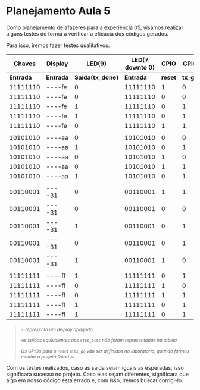 # Planejamento Aula 5

Como planejamento de afazeres para a experiência 05, visamos realizar alguns testes de forma a verificar a eficácia dos códigos gerados.

Para isso, iremos fazer testes qualitativos:

| Chaves   | Display | LED(9)         | LED(7 downto 0) | GPIO | GPIO  | Analog Discovery |
| -------- | ------- | -------------- | --------------- | ---- | ----- | ---------------- |
| **Entrada**  | **Entrada** | **Saída(tx_done)** | **Entrada**         | **reset**| **tx_go** | **Saída**            |
| 11111110 | ----fe  | 0              | 11111110        | 1    | 0     | 1111111111       | <!-- Teste 1 -->
| 11111110 | ----fe  | 0              | 11111110        | 0    | 0     | 1111111111       |
| 11111110 | ----fe  | 1              | 11111110        | 0    | 1     | 0111111101       |
| 11111110 | ----fe  | 1              | 11111110        | 0    | 1     | 0111111101       |
| 11111110 | ----fe  | 0              | 11111110        | 1    | 1     | 1111111111       |
|          |         |                |                 |      |       |                  |
| 10101010 | ----aa  | 0              | 10101010        | 0    | 0     | 1111111111       | <!-- Teste 2 -->
| 10101010 | ----aa  | 1              | 10101010        | 0    | 1     | 0101010100       |
| 10101010 | ----aa  | 0              | 10101010        | 1    | 0     | 1111111111       |
| 10101010 | ----aa  | 0              | 10101010        | 1    | 1     | 1111111111       |
| 10101010 | ----aa  | 1              | 10101010        | 0    | 1     | 0101010100       |
|          |         |                |                 |      |       |                  |
| 00110001 | ----31  | 0              | 00110001        | 1    | 1     | 1111111111       | <!-- Teste 3 -->
| 00110001 | ----31  | 0              | 00110001        | 0    | 0     | 1111111111       |
| 00110001 | ----31  | 1              | 00110001        | 0    | 1     | 0001100011       |
| 00110001 | ----31  | 0              | 00110001        | 0    | 1     | 0001100011       |
| 00110001 | ----31  | 1              | 00110001        | 1    | 0     | 1111111111       |
|          |         |                |                 |      |       |                  |
| 11111111 | ----ff  | 1              | 11111111        | 0    | 1     | 0111111110       | <!-- Teste 4 -->
| 11111111 | ----ff  | 0              | 11111111        | 1    | 0     | 1111111111       |
| 11111111 | ----ff  | 0              | 11111111        | 1    | 1     | 1111111111       |
| 11111111 | ----ff  | 1              | 11111111        | 0    | 1     | 0111111110       |
| 11111111 | ----ff  | 1              | 11111111        | 0    | 1     | 0111111110       |

> `-` <i style="font-size: 12px;"> representa um display apagado </i>
>
> <i style="font-size: 12px;"> As saídas equivalentes aos `stop_bits` não foram representadas na tabela </i>
> 
> <i style="font-size: 12px;"> Os GPIOs para o `reset` e `tx_go` vão ser definidos no laboratório, quando formos montar o projeto Quartus</i>

Com os testes realizados, caso as saída sejam iguais as esperadas, isso significara sucesso no projeto. Caso elas sejam diferentes, significara que algo em nosso código esta errado e, com isso, iremos buscar corrigi-lo.